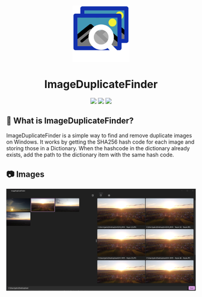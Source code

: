  <p align="center">
    <img src="ImageDuplicateFinder/Assets/Icon.png" height="150px" width="auto" alt="AppIcon">
 </p>
 <h1  align="center">ImageDuplicateFinder</h1>
<div align="center">
    <!--<a href="https://apps.microsoft.com/store/detail/ease-pass/9NQPF80923F5?hl=en-us&gl=us&ocid=pdpshare">
        <img src="https://img.shields.io/badge/Download-Microsoft%20Store-brightgreen?style=flat"/>
    </a>
    <a href="WEBSITE_URL">
        <img src="https://img.shields.io/badge/ImageDuplicateFinder-Website-blue"/>
    </a>-->
    <img src="https://img.shields.io/github/stars/FrozenAssassine/ImageDuplicateFinder?style=flat"/>
    <img src="https://img.shields.io/github/issues-pr/FrozenAssassine/ImageDuplicateFinder?style=flat"/>
    <img src="https://img.shields.io/github/repo-size/FrozenAssassine/ImageDuplicateFinder?style=flat"/>
</div>

## 🔎 What is ImageDuplicateFinder?
ImageDuplicateFinder is a simple way to find and remove duplicate images on Windows. It works by getting the SHA256 hash code for each image and storing those in a Dictionary. When the hashcode in the dictionary already exists, add the path to the dictionary item with the same hash code.

## 📷 Images

<img src="Images/image1.png"/>
